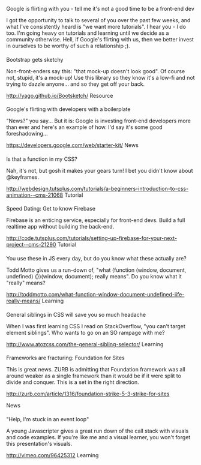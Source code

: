Google is flirting with you - tell me it's not a good time to be a front-end dev

I got the opportunity to talk to several of you over the past few weeks, and what I've consistently heard is "we want more tutorials". I hear you - I do too. I'm going heavy on tutorials and learning until we decide as a community otherwise. Hell, if Google's flirting with us, then we better invest in ourselves to be worthy of such a relationship ;).



####

Bootstrap gets sketchy

Non-front-enders say this: "that mock-up doesn't look good". Of course not, stupid, it's a mock-up! Use this library so they know it's a low-fi and not trying to dazzle anyone... and so they get off your back.

http://yago.github.io/Bootsketch/
Resource

####

Google's flirting with developers with a boilerplate

"News?" you say... But it is: Google is investing front-end developers more than ever and here's an example of how. I'd say it's some good foreshadowing...

https://developers.google.com/web/starter-kit/
News

####

Is that a function in my CSS?

Nah, it's not, but gosh it makes your gears turn! I bet you didn't know about @keyframes.

http://webdesign.tutsplus.com/tutorials/a-beginners-introduction-to-css-animation--cms-21068
Tutorial

####

Speed Dating: Get to know Firebase

Firebase is an enticing service, especially for front-end devs. Build a full realtime app without building the back-end.

http://code.tutsplus.com/tutorials/setting-up-firebase-for-your-next-project--cms-21290
Tutorial

####

You use these in JS every day, but do you know what these actually are?

Todd Motto gives us a run-down of, "what (function (window, document, undefined) {})(window, document); really means". Do you know what it "really" means?

http://toddmotto.com/what-function-window-document-undefined-iife-really-means/
Learning

####

General siblings in CSS will save you so much headache

When I was first learning CSS I read on StackOverflow, "you can't target element siblings". Who wants to go on an SO rampage with me?

http://www.atozcss.com/the-general-sibling-selector/
Learning

####

Frameworks are fracturing: Foundation for Sites

This is great news. ZURB is admitting that Foundation framework was all around weaker as a single framework than it would be if it were split to divide and conquer. This is a set in the right direction.

http://zurb.com/article/1316/foundation-strike-5-3-strike-for-sites

News

####

"Help, I'm stuck in an event loop"

A young Javascripter gives a great run down of the call stack with visuals and code examples. If you're like me and a visual learner, you won't forget this presentation's visuals.

http://vimeo.com/96425312
Learning